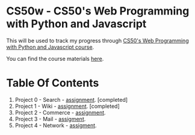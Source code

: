 # CS50w - CS50's Web Programming with Python and Javascript

This will be used to track my progress through [CS50's Web Programming with Python and Javascript course](https://courses.edx.org/courses/course-v1:HarvardX+CS50W+Web/course/).

You can find the course materials [here](https://cs50.harvard.edu/web/2020/).

# Table Of Contents

1. Project 0 - Search - [assignment](https://cs50.harvard.edu/web/2020/projects/0/search/). [completed]
2. Project 1 - Wiki - [assignment](https://cs50.harvard.edu/web/2020/projects/1/wiki/). [completed]
3. Project 2 - Commerce - [assignment](https://cs50.harvard.edu/web/2020/projects/2/commerce/).
4. Project 3 - Mail - [assigment](https://cs50.harvard.edu/web/2020/projects/3/mail/).
5. Project 4 - Network - [assigment](https://cs50.harvard.edu/web/2020/projects/4/network/).
